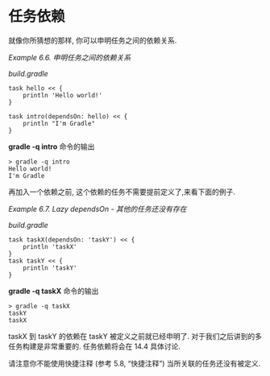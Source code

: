 # 任务依赖

就像你所猜想的那样, 你可以申明任务之间的依赖关系.

*Example 6.6. 申明任务之间的依赖关系*

*build.gradle*

    task hello << {
        println 'Hello world!'
    }

    task intro(dependsOn: hello) << {
        println "I'm Gradle"
    }

**gradle -q intro** 命令的输出

    > gradle -q intro
    Hello world!
    I'm Gradle

再加入一个依赖之前, 这个依赖的任务不需要提前定义了,来看下面的例子.

*Example 6.7. Lazy dependsOn - 其他的任务还没有存在*

*build.gradle*

    task taskX(dependsOn: 'taskY') << {
        println 'taskX'
    }
    task taskY << {
        println 'taskY'
    }

**gradle -q taskX** 命令的输出

    > gradle -q taskX
    taskY
    taskX

taskX 到 taskY 的依赖在 taskY 被定义之前就已经申明了. 对于我们之后讲到的多任务构建是非常重要的. 任务依赖将会在 14.4 具体讨论.

请注意你不能使用快捷注释 (参考 5.8, “快捷注释”) 当所关联的任务还没有被定义.

